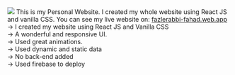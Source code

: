 <img src='ReCycle.png'>
This is my Personal Website. I created my whole website using React JS and vanilla CSS. You can see my live website on: <a href="fazlerabbi-fahad.web.app">fazlerabbi-fahad.web.app</a><br>
-> I created my website using React JS and Vanilla CSS<br>
-> A wonderful and responsive UI.<br>
-> Used great animations.<br>
-> Used dynamic and static data<br>
-> No back-end added<br>
-> Used firebase to deploy
